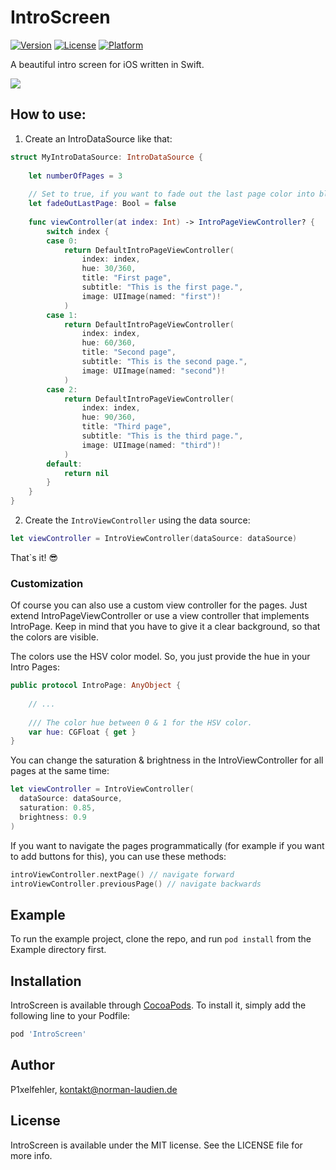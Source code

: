 # IntroScreen

[![Version](https://img.shields.io/cocoapods/v/IntroScreen.svg?style=flat)](https://cocoapods.org/pods/IntroScreen)
[![License](https://img.shields.io/cocoapods/l/IntroScreen.svg?style=flat)](https://cocoapods.org/pods/IntroScreen)
[![Platform](https://img.shields.io/cocoapods/p/IntroScreen.svg?style=flat)](https://cocoapods.org/pods/IntroScreen)

A beautiful intro screen for iOS written in Swift.

![](IntroScreen.gif)

## How to use:

1. Create an IntroDataSource like that:

```swift
struct MyIntroDataSource: IntroDataSource {
    
    let numberOfPages = 3
    
    // Set to true, if you want to fade out the last page color into black.
    let fadeOutLastPage: Bool = false
    
    func viewController(at index: Int) -> IntroPageViewController? {
        switch index {
        case 0:
            return DefaultIntroPageViewController(
                index: index,
                hue: 30/360,
                title: "First page",
                subtitle: "This is the first page.",
                image: UIImage(named: "first")!
            )
        case 1:
            return DefaultIntroPageViewController(
                index: index,
                hue: 60/360,
                title: "Second page",
                subtitle: "This is the second page.",
                image: UIImage(named: "second")!
            )
        case 2:
            return DefaultIntroPageViewController(
                index: index,
                hue: 90/360,
                title: "Third page",
                subtitle: "This is the third page.",
                image: UIImage(named: "third")!
            )
        default:
            return nil
        }
    }
}
```
2. Create the `IntroViewController` using the data source:

```swift
let viewController = IntroViewController(dataSource: dataSource)
```

That`s it! 😎

### Customization

Of course you can also use a custom view controller for the pages. Just extend IntroPageViewController or use a view controller that implements IntroPage. Keep in mind that you have to give it a clear background, so that the colors are visible.

The colors use the HSV color model. So, you just provide the hue in your Intro Pages:

```swift
public protocol IntroPage: AnyObject {
    
    // ...
    
    /// The color hue between 0 & 1 for the HSV color.
    var hue: CGFloat { get }
}
```

You can change the saturation & brightness in the IntroViewController for all pages at the same time:

```swift
let viewController = IntroViewController(
  dataSource: dataSource,
  saturation: 0.85, 
  brightness: 0.9
)
```

If you want to navigate the pages programmatically (for example if you want to add buttons for this), you can use these methods:

```swift
introViewController.nextPage() // navigate forward
introViewController.previousPage() // navigate backwards
```

## Example

To run the example project, clone the repo, and run `pod install` from the Example directory first.

## Installation

IntroScreen is available through [CocoaPods](https://cocoapods.org). To install
it, simply add the following line to your Podfile:

```ruby
pod 'IntroScreen'
```

## Author

P1xelfehler, kontakt@norman-laudien.de

## License

IntroScreen is available under the MIT license. See the LICENSE file for more info.

